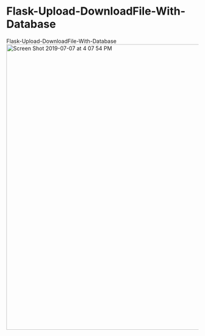 # Flask-Upload-DownloadFile-With-Database
Flask-Upload-DownloadFile-With-Database
<img width="749" alt="Screen Shot 2019-07-07 at 4 07 54 PM" src="https://user-images.githubusercontent.com/39345855/60773293-6aaf6780-a0d1-11e9-8bfb-93ffc344536c.png">
